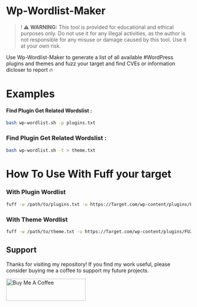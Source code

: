 # Wp-Wordlist-Maker

>! ⚠️ **WARNING:** This tool is provided for educational and ethical purposes only. Do not use it for any illegal activities, as the author is not responsible for any misuse or damage caused by this tool. Use it at your own risk.

Use Wp-Wordlist-Maker to generate a list of all available #WordPress plugins and themes and fuzz your target and find CVEs or information dicloser to report 🔥


# Examples

#### Find Plugin Get Related Wordslist :

```bash
bash wp-wordlist.sh -p plugins.txt
```
### Find Plugin Get Related Wordslist :
```bash
bash wp-wordlist.sh -t > theme.txt
```
# How To Use With Fuff your target
### With Plugin Wordlist 
```bash
fuff -w /path/to/plugins.txt -u https://Target.com/wp-content/plugins/FUZZ/readme.txt
```
### With Theme Wordlist 
```bash
fuff -w /path/to/theme.txt -u https://Target.com/wp-content/plugins/FUZZ/readme.txt
```

## Support

Thanks for visiting my repository! If you find my work useful, please consider buying me a coffee to support my future projects.

<a href="https://buymeacoffee.com/reek_elderblood?new=1" target="_blank"><img src="https://cdn.buymeacoffee.com/buttons/v2/default-yellow.png" alt="Buy Me A Coffee" style="height: 60px !important;width: 217px !important;" ></a>
